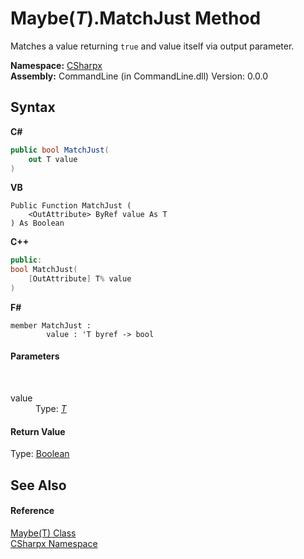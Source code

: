 # Maybe(*T*).MatchJust Method 
 

Matches a value returning `true` and value itself via output parameter.

**Namespace:**&nbsp;<a href="N_CSharpx">CSharpx</a><br />**Assembly:**&nbsp;CommandLine (in CommandLine.dll) Version: 0.0.0

## Syntax

**C#**<br />
``` C#
public bool MatchJust(
	out T value
)
```

**VB**<br />
``` VB
Public Function MatchJust ( 
	<OutAttribute> ByRef value As T
) As Boolean
```

**C++**<br />
``` C++
public:
bool MatchJust(
	[OutAttribute] T% value
)
```

**F#**<br />
``` F#
member MatchJust : 
        value : 'T byref -> bool 

```


#### Parameters
&nbsp;<dl><dt>value</dt><dd>Type: <a href="T_CSharpx_Maybe_1">*T*</a><br /></dd></dl>

#### Return Value
Type: <a href="https://docs.microsoft.com/dotnet/api/system.boolean" target="_blank">Boolean</a>

## See Also


#### Reference
<a href="T_CSharpx_Maybe_1">Maybe(T) Class</a><br /><a href="N_CSharpx">CSharpx Namespace</a><br />